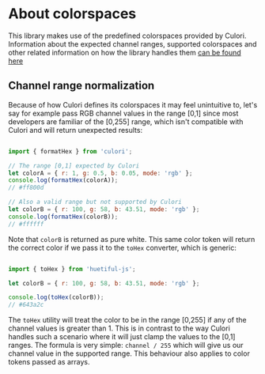 
# About colorspaces

This library makes use of the predefined colorspaces provided by Culori. Information about the expected channel ranges, supported colorspaces and other related information on how the library handles them  [can be found here](https://culorijs.org/color-spaces/)

## Channel range normalization

Because of how Culori defines its colorspaces it may feel unintuitive to, let's say for example pass RGB channel values in the range [0,1] since most developers are familiar of the [0,255] range, which isn't compatible with Culori and will return unexpected results:

```js

import { formatHex } from 'culori';

// The range [0,1] expected by Culori
let colorA = { r: 1, g: 0.5, b: 0.05, mode: 'rgb' };
console.log(formatHex(colorA));
// #ff800d

// Also a valid range but not supported by Culori
let colorB = { r: 100, g: 58, b: 43.51, mode: 'rgb' };
console.log(formatHex(colorB));
// #ffffff


```

Note that `colorB` is returned as pure white. This same color token will return the correct color if we pass it to the `toHex` converter, which is generic:

```js

import { toHex } from 'huetiful-js';

let colorB = { r: 100, g: 58, b: 43.51, mode: 'rgb' };

console.log(toHex(colorB));
// #643a2c


```

The `toHex` utility will treat the color to be in the range [0,255] if any of the channel values is greater than 1. This is in contrast to the way Culori handles such a scenario where it will just clamp the values to the [0,1] ranges. The formula is very simple: `channel / 255` which will give us our channel value in the supported range. This behaviour also applies to color tokens passed as arrays.